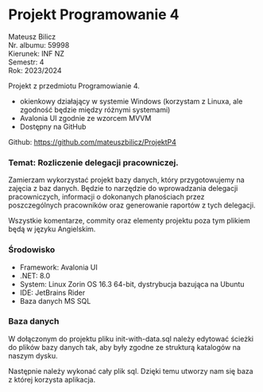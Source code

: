 # Projekt Programowanie 4

Mateusz Bilicz <br>
Nr. albumu: 59998 <br>
Kierunek: INF NZ <br>
Semestr: 4 <br>
Rok: 2023/2024

Projekt z przedmiotu Programowianie 4.

- okienkowy działający w systemie Windows (korzystam z Linuxa, ale zgodność będzie między różnymi systemami)
- Avalonia UI zgodnie ze wzorcem MVVM
- Dostępny na GitHub

Github: https://github.com/mateuszbilicz/ProjektP4

### Temat: Rozliczenie delegacji pracowniczej.

Zamierzam wykorzystać projekt bazy danych, który przygotowujemy na zajęcia z baz danych.
Będzie to narzędzie do wprowadzania delegacji pracowniczych, informacji o dokonanych płanościach
przez poszczególnych pracowników oraz generowanie raportów z tych delegacji.

Wszystkie komentarze, commity oraz elementy projektu poza tym plikiem będą w języku Angielskim.

### Środowisko

- Framework: Avalonia UI
- .NET: 8.0
- System: Linux Zorin OS 16.3 64-bit, dystrybucja bazująca na Ubuntu
- IDE: JetBrains Rider
- Baza danych MS SQL

### Baza danych

W dołączonym do projektu pliku init-with-data.sql należy edytować ścieżki do plików
bazy danych tak, aby były zgodne ze strukturą katalogów
na naszym dysku.

Następnie należy wykonać cały plik sql. Dzięki temu utworzy nam się baza z której korzysta aplikacja.